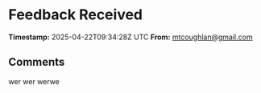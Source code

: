 # Feedback Received

**Timestamp:** 2025-04-22T09:34:28Z UTC
**From:** mtcoughlan@gmail.com

## Comments
wer wer werwe 

